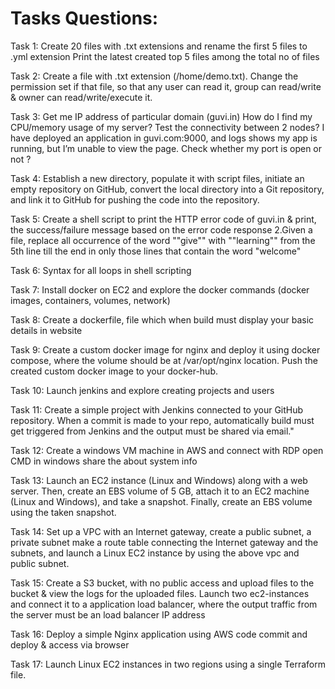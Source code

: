 # Tasks Questions:
Task 1: Create 20 files with .txt extensions and rename the first 5 files to .yml extension Print the latest created top 5 files among the total no of files

Task 2: Create a file with .txt extension (/home/demo.txt). Change the permission set if that file, so that any user can read it, group can read/write & owner can read/write/execute it.

Task 3: Get me IP address of particular domain (guvi.in) How do I find my CPU/memory usage of my server? Test the connectivity between 2 nodes? I have deployed an application in guvi.com:9000, and logs shows my app is running, but I’m unable to view the page. Check whether my port is open or not ?

Task 4: Establish a new directory, populate it with script files, initiate an empty repository on GitHub, convert the local directory into a Git repository, and link it to GitHub for pushing the code into the repository.

Task 5: Create a shell script to print the HTTP error code of guvi.in & print, the success/failure message based on the error code response 2.Given a file, replace all occurrence of the word ""give"" with ""learning"" from the 5th line till the end in only those lines that contain the word "welcome"

Task 6: Syntax for all loops in shell scripting

Task 7: Install docker on EC2 and explore the docker commands (docker images, containers, volumes, network)

Task 8: Create a dockerfile, file which when build must display your basic details in website

Task 9: Create a custom docker image for nginx and deploy it using docker compose, where the volume should be at /var/opt/nginx location. Push the created custom docker image to your docker-hub.

Task 10: Launch jenkins and explore creating projects and users

Task 11: Create a simple project with Jenkins connected to your GitHub repository. When a commit is made to your repo, automatically build must get triggered from Jenkins and the output must be shared via email."

Task 12: Create a windows VM machine in AWS and connect with RDP open CMD in windows share the about system info

Task 13: Launch an EC2 instance (Linux and Windows) along with a web server. Then, create an EBS volume of 5 GB, attach it to an EC2 machine (Linux and Windows), and take a snapshot. Finally, create an EBS volume using the taken snapshot.

Task 14: Set up a VPC with an Internet gateway, create a public subnet, a private subnet make a route table connecting the Internet gateway and the subnets, and launch a Linux EC2 instance by using the above vpc and public subnet.

Task 15: Create a S3 bucket, with no public access and upload files to the bucket & view the logs for the uploaded files. Launch two ec2-instances and connect it to a application load balancer, where the output traffic from the server must be an load balancer IP address

Task 16: Deploy a simple Nginx application using AWS code commit and deploy & access via browser

Task 17: Launch Linux EC2 instances in two regions using a single Terraform file.

